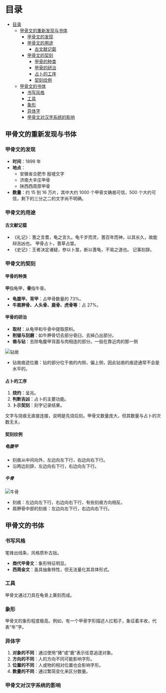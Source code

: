 # 目录

- [目录](#目录)
  - [甲骨文的重新发现与书体](#甲骨文的重新发现与书体)
    - [甲骨文的发现](#甲骨文的发现)
    - [甲骨文的用途](#甲骨文的用途)
      - [古文献记载](#古文献记载)
    - [甲骨文的契刻](#甲骨文的契刻)
      - [甲骨的种类](#甲骨的种类)
      - [甲骨的研治](#甲骨的研治)
      - [占卜的工序](#占卜的工序)
      - [契刻纹例](#契刻纹例)
  - [甲骨文的书体](#甲骨文的书体)
    - [书写风格](#书写风格)
    - [工具](#工具)
    - [象形](#象形)
    - [异体字](#异体字)
    - [甲骨文对汉字系统的影响](#甲骨文对汉字系统的影响)

## 甲骨文的重新发现与书体

### 甲骨文的发现

- **时间**：1899 年
- **地点**：
  - 安徽省合肥市 殷墟文字
  - 济南大辛庄甲骨
  - 陕西西周原甲骨
- **数量**：约 15 到 16 万片，其中大约 1000 个甲骨文确凿可信，500 个大约可信，剩下的三分之二的文字尚不明确。

### 甲骨文的用途

#### 古文献记载

- 《礼记》：蓍之言耆，龟之言久。龟千岁而灵，蓍百年而神，以其长久，故能辩吉凶也。
  甲骨占卜，蓍草占筮。
- 《史记》：王者决定诸疑，参以卜筮，断以蓍龟，不易之道也。
  记事刻辞。

### 甲骨文的契刻

#### 甲骨的种类

**甲**指龟甲，**骨**指牛骨。

- **龟腹甲、背甲**：占甲骨数量的 73%。
- **牛肩胛骨、人头骨、鹿骨、虎骨等**：占 27%。

#### 甲骨的研治

- **取材**：从龟甲和牛骨中提取原料。
- **削锯与刮磨**：如牛胛骨切去部分骨臼，去掉凸出部分。
- **凿与钻**：去除龟腹甲背面与肉相连的部分。一般在靠近肉的那一侧

![钻凿](https://raw.githubusercontent.com/dcldyhb/Freshman-Notes-Image-Host/main/20250227182112.png)

- 钻凿痕迹位置：钻的部分位于凿的内侧，偏上侧，因此钻凿的痕迹通常不会是水平的。

#### 占卜的工序

1. **烧灼**：呈兆。
2. **判断吉凶**：占卜的主要功能。
3. **卜示契刻**：刻字记录结果。

文字与烧痕无直接连接，说明是先烧后刻。甲骨文数量庞大，但其数量与占卜的次数无关。

#### 契刻纹例

##### 龟腹甲

- 刻痕从中间向外，左边向左下行，右边向右下行。
- 沿两边刻辞，左边向右下行，右边向左下行。

##### 牛骨

![牛骨](https://raw.githubusercontent.com/dcldyhb/Freshman-Notes-Image-Host/main/20250227183848.png)

- 刻痕：左边向左下行，右边向右下行，有些刻痕方向相反。
- 肩胛骨中部的刻痕：左边向左下行，右边向右下行。

## 甲骨文的书体

### 书写风格

笔锋出线条，风格质朴古拙。

- **商代甲骨文**：象形特征明显。
- **西周金文**：虽具抽象特性，但无法量化其具体形式。

### 工具

甲骨文通过刀具在龟骨上篆刻而成。

### 象形

甲骨文的象形程度极高。例如，有一个甲骨字形描述人扛稻子，象征着丰收，代表“年”字。

### 异体字

1. **对象的不同**：通过使用“猪”或“鹿”表示任意追逐对象。
2. **方向的不同**：人的方向不同可能影响字形。
3. **位置的不同**：人或物的相对位置也会影响字形。
4. **数量的不同**：通过繁简变化来区分数量。

### 甲骨文对汉字系统的影响
